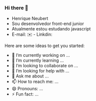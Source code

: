 ### Hi there 👋

- Henrique Neubert
- Sou desenvolvedor front-end junior
- Atualmente estou estudando javascript
- E-mail:
✉️ - Linkdin:

Here are some ideas to get you started:

- 🔭 I’m currently working on ...
- 🌱 I’m currently learning ...
- 👯 I’m looking to collaborate on ...
- 🤔 I’m looking for help with ...
- 💬 Ask me about ...
- 📫 How to reach me: ...
- 😄 Pronouns: ...
- ⚡ Fun fact: ...


